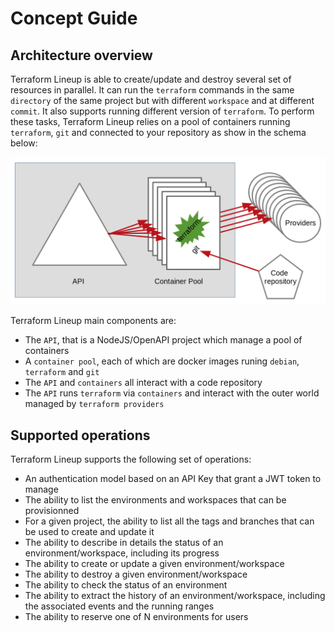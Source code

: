 # Concept Guide

## Architecture overview

Terraform Lineup is able to create/update and destroy several set of 
resources in parallel. It can run the `terraform` commands in the same
`directory` of the same project but with different `workspace` and at
different `commit`. It also supports running different version of
`terraform`. To perform these tasks, Terraform Lineup relies on a pool
of containers running `terraform`, `git` and connected to your
repository as show in the schema below:

![Architecture](img/architecture.png)

Terraform Lineup main components are:

- The `API`, that is a NodeJS/OpenAPI project which manage a pool of containers
- A `container pool`, each of which are docker images runing `debian`, `terraform` and `git`
- The `API` and `containers` all interact with a code repository
- The `API` runs `terraform` via `containers` and interact with the outer world managed by `terraform providers`

## Supported operations

Terraform Lineup supports the following set of operations:

- An authentication model based on an API Key that grant a JWT token to manage
- The ability to list the environments and workspaces that can be provisionned
- For a given project, the ability to list all the tags and branches that can be used to create and update it
- The ability to describe in details the status of an environment/workspace, including its progress
- The ability to create or update a given environment/workspace
- The ability to destroy a given environment/workspace
- The ability to check the status of an environment
- The ability to extract the history of an environment/workspace, including the associated events and the running ranges
- The ability to reserve one of N environments for users
